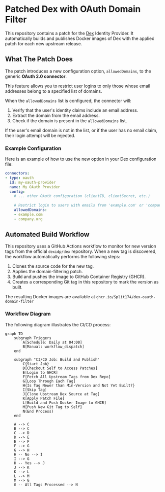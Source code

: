 # Patched Dex with OAuth Domain Filter

This repository contains a patch for the [Dex](https://github.com/dexidp/dex) Identity Provider. It automatically builds and publishes Docker images of Dex with the applied patch for each new upstream release.

## What The Patch Does

The patch introduces a new configuration option, `allowedDomains`, to the generic **OAuth 2.0 connector**.

This feature allows you to restrict user logins to only those whose email addresses belong to a specified list of domains.

When the `allowedDomains` list is configured, the connector will:
1. Verify that the user's identity claims include an email address.
2. Extract the domain from the email address.
3. Check if the domain is present in the `allowedDomains` list.

If the user's email domain is not in the list, or if the user has no email claim, their login attempt will be rejected.

### Example Configuration

Here is an example of how to use the new option in your Dex configuration file:

```yaml
connectors:
- type: oauth
  id: my-oauth-provider
  name: My OAuth Provider
  config:
    # ... other OAuth configuration (clientID, clientSecret, etc.)
    
    # Restrict login to users with emails from 'example.com' or 'company.org'
    allowedDomains:
    - example.com
    - company.org
```

## Automated Build Workflow

This repository uses a GitHub Actions workflow to monitor for new version tags from the official `dexidp/dex` repository. When a new tag is discovered, the workflow automatically performs the following steps:
1. Clones the source code for the new tag.
2. Applies the domain-filtering patch.
4. Build and pushes the image to GitHub Container Registry (GHCR).
5. Creates a corresponding Git tag in this repository to mark the version as built.

The resulting Docker images are available at `ghcr.io/Split174/dex-oauth-domain-filter`

### Workflow Diagram

The following diagram illustrates the CI/CD process:

```mermaid
graph TD
    subgraph Triggers
        A[Schedule: Daily at 04:00]
        B[Manual: workflow_dispatch]
    end

    subgraph "CI/CD Job: Build and Publish"
        C{Start Job}
        D[Checkout Self to Access Patches]
        E[Login to GHCR]
        F[Fetch All Upstream Tags from Dex Repo]
        G[Loop Through Each Tag]
        H{Is Tag Newer than Min-Version and Not Yet Built?}
        I[Skip Tag]
        J[Clone Upstream Dex Source at Tag]
        K[Apply Patch File]
        L[Build and Push Docker Image to GHCR]
        M[Push New Git Tag to Self]
        N(End Process)
    end

    A --> C
    B --> C
    C --> D
    D --> E
    E --> F
    F --> G
    G --> H
    H -- No --> I
    I --> G
    H -- Yes --> J
    J --> K
    K --> L
    L --> M
    M --> G
    G -- All Tags Processed --> N
```